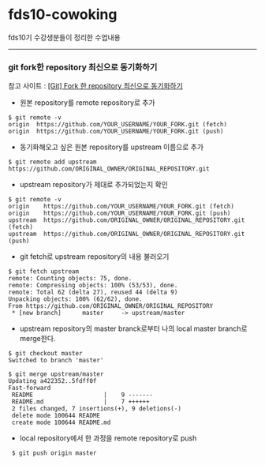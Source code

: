 # fds10-cowoking
fds10기 수강생분들이 정리한 수업내용

---
### git fork한 repository 최신으로 동기화하기

참고 사이트 : [[Git] Fork 한 repository 최신으로 동기화하기](https://json.postype.com/post/210431)

- 원본 repository를 remote repository로 추가
```
$ git remote -v
origin  https://github.com/YOUR_USERNAME/YOUR_FORK.git (fetch)
origin  https://github.com/YOUR_USERNAME/YOUR_FORK.git (push)
```
- 동기화해오고 싶은 원본 repository를 upstream 이름으로 추가
```
$ git remote add upstream https://github.com/ORIGINAL_OWNER/ORIGINAL_REPOSITORY.git
```
- upstream repository가 제대로 추가되었는지 확인
```
$ git remote -v
origin    https://github.com/YOUR_USERNAME/YOUR_FORK.git (fetch)
origin    https://github.com/YOUR_USERNAME/YOUR_FORK.git (push)
upstream  https://github.com/ORIGINAL_OWNER/ORIGINAL_REPOSITORY.git (fetch)
upstream  https://github.com/ORIGINAL_OWNER/ORIGINAL_REPOSITORY.git (push)
```
- git fetch로 upstream repository의 내용 불러오기
```
$ git fetch upstream
remote: Counting objects: 75, done.
remote: Compressing objects: 100% (53/53), done.
remote: Total 62 (delta 27), reused 44 (delta 9)
Unpacking objects: 100% (62/62), done.
From https://github.com/ORIGINAL_OWNER/ORIGINAL_REPOSITORY
 * [new branch]      master     -> upstream/master
```
- upstream repository의 master branck로부터 나의 local master branch로 merge한다.
```
$ git checkout master
Switched to branch 'master'
```
```
$ git merge upstream/master
Updating a422352..5fdff0f
Fast-forward
 README                    |    9 -------
 README.md                 |    7 ++++++
 2 files changed, 7 insertions(+), 9 deletions(-)
 delete mode 100644 README
 create mode 100644 README.md
```
 - local repository에서 한 과정을 remote repository로 push
```
 $ git push origin master
```